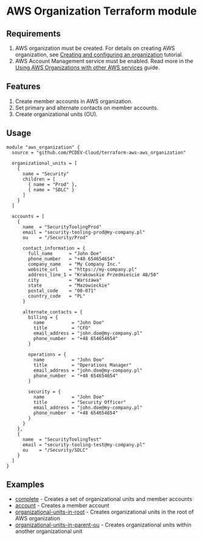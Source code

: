 # AWS Organization Terraform module

## Requirements
1. AWS organization must be created. For details on creating AWS organization, see [Creating and configuring an organization](https://docs.aws.amazon.com/organizations/latest/userguide/orgs_tutorials_basic.html#tutorial-orgs-step1) tutorial.
2. AWS Account Management service must be enabled. Read more in the [Using AWS Organizations with other AWS services](https://docs.aws.amazon.com/organizations/latest/userguide/orgs_integrate_services.html) guide.

## Features
1. Create member accounts in AWS organization.
2. Set primary and alternate contacts on member accounts.
3. Create organizational units (OU).

## Usage

```hcl
module "aws_organization" {
  source = "github.com/PCDEV-Cloud/terraform-aws-aws_organization"

  organizational_units = [
    {
      name = "Security"
      children = [
        { name = "Prod" },
        { name = "SDLC" }
      ]
    }
  ]

  accounts = [
    {
      name  = "SecurityToolingProd"
      email = "security-tooling-prod@my-company.pl"
      ou    = "/Security/Prod"

      contact_information = {
        full_name      = "John Doe"
        phone_number   = "+48 654654654"
        company_name   = "My Company Inc."
        website_url    = "https://my-company.pl"
        address_line_1 = "Krakowskie Przedmieście 48/50"
        city           = "Warszawa"
        state          = "Mazowieckie"
        postal_code    = "00-071"
        country_code   = "PL"
      }

      alternate_contacts = {
        billing = {
          name          = "John Doe"
          title         = "CFO"
          email_address = "john.doe@my-company.pl"
          phone_number  = "+48 654654654"
        }

        operations = {
          name          = "John Doe"
          title         = "Operations Manager"
          email_address = "john.doe@my-company.pl"
          phone_number  = "+48 654654654"
        }

        security = {
          name          = "John Doe"
          title         = "Security Officer"
          email_address = "john.doe@my-company.pl"
          phone_number  = "+48 654654654"
        }
      }
    },
    {
      name  = "SecurityToolingTest"
      email = "security-tooling-test@my-company.pl"
      ou    = "/Security/SDLC"
    }
  ]
}
```

## Examples

- [complete](https://github.com/PCDEV-Cloud/terraform-aws-aws_organization/tree/main/examples/complete) - Creates a set of organizational units and member accounts
- [account](https://github.com/PCDEV-Cloud/terraform-aws-aws_organization/tree/main/examples/account) - Creates a member account
- [organizational-units-in-root](https://github.com/PCDEV-Cloud/terraform-aws-aws_organization/tree/main/examples/organizational-units-in-root) - Creates organizational units in the root of AWS organization
- [organizational-units-in-parent-ou](https://github.com/PCDEV-Cloud/terraform-aws-aws_organization/tree/main/examples/organizational-units-in-parent-ou) - Creates organizational units within another organizational unit